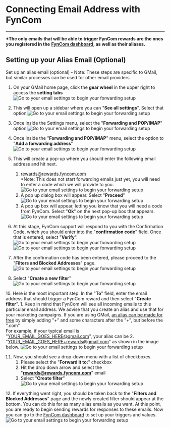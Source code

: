 # Connecting Email Address with FynCom

--------

**\*The only emails that will be able to trigger FynCom rewards are the ones you registered in the** [**FynCom dashboard**](https://dashboard.fyncom.com/)**, 
as well as their aliases.**

## Setting up your Alias Email (Optional)

Set up an alias email (optional) - Note: These steps are specific to GMail, but similar processes can be used for other email providers

1. On your GMail home page, click the **gear wheel** in the upper right to access the **setting tabs**
   ![Go to your email settings to begin your forwarding setup](https://fyncom-static-files.s3.us-west-1.amazonaws.com/help/fycomhelp-emailh-1.png)
2. This will open up a sidebar where you can "**See all settings**". Select that option
   ![Go to your email settings to begin your forwarding setup](https://fyncom-static-files.s3.us-west-1.amazonaws.com/help/fycomhelp-emailh-2.png)
3. Once inside the Settings menu, select the "**Forwarding and POP/IMAP**" option
   ![Go to your email settings to begin your forwarding setup](https://fyncom-static-files.s3.us-west-1.amazonaws.com/help/fycomhelp-emailh-3.png)
4. Once inside the "**Forwarding and POP/IMAP**" menu, select the option to "**Add a forwarding address**"
   ![Go to your email settings to begin your forwarding setup](https://fyncom-static-files.s3.us-west-1.amazonaws.com/help/fycomhelp-emailh-4.png)
5. This will create a pop-up where you should enter the following email address and hit next.
   1. [rewards@rewards.fyncom.com](mailto:rewards@rewards.fyncom.com) <br>
   \*Note: This does not start forwarding emails just yet, you will need to enter a code which we will provide to you.
      ![Go to your email settings to begin your forwarding setup](https://fyncom-static-files.s3.us-west-1.amazonaws.com/help/fycomhelp-emailh-5.png)
   2. A pop up dialog box will appear. Select "**Proceed**"
      ![Go to your email settings to begin your forwarding setup](https://fyncom-static-files.s3.us-west-1.amazonaws.com/help/fycomhelp-emailh-6.png)
   3. A pop up box will appear, letting you know that you will need a code from FynCom. Select "**Ok**" on the next pop-up box that appears.
      ![Go to your email settings to begin your forwarding setup](https://fyncom-static-files.s3.us-west-1.amazonaws.com/help/fycomhelp-emailh-7.png)
6. At this stage, FynCom support will respond to you with the Confirmation Code, which you should enter into the "**confirmation code**" field. Once that is 
entered, select "**Verify**".
   ![Go to your email settings to begin your forwarding setup](https://fyncom-static-files.s3.us-west-1.amazonaws.com/help/fycomhelp-emailh-8.png)
   ![Go to your email settings to begin your forwarding setup](https://fyncom-static-files.s3.us-west-1.amazonaws.com/help/fycomhelp-emailh-9.png)

7. After the confirmation code has been entered, please proceed to the "**Filters and Blocked Addresses**" page.
   ![Go to your email settings to begin your forwarding setup](https://fyncom-static-files.s3.us-west-1.amazonaws.com/help/fycomhelp-emailh-10.png)

8. Select "**Create a new filter**"
   ![Go to your email settings to begin your forwarding setup](https://fyncom-static-files.s3.us-west-1.amazonaws.com/help/fycomhelp-emailh-11.png)

[//]: # (todo you wnat to fix this up to reflect the new changes )
10. Here is the most important step. In the "**To**" field, enter the email address that should trigger a FynCom reward and then select "**Create filter**".
    1. Keep in mind that FynCom will see all incoming emails to this particular email address. We advise that you create an alias and use that for your marketing
    campaigns. If you are using GMail, [an alias can be made for free](https://support.google.com/mail/answer/22370?hl=en) by simply adding "+" and some 
    characters after the "+", but before the ".com"<br>
    For example, if your typical email is "[YOUR\_EMAIL\_GOES\_HERE@gmail.com](mailto:YOUR_EMAIL_GOES_HERE@gmail.com)", your alias can be 
    2. "[YOUR\_EMAIL\_GOES\_HERE+rewards@gmail.com](mailto:YOUR_EMAIL_GOES_HERE+rewards@gmail.com)" as shown in the image below.
       ![Go to your email settings to begin your forwarding setup](https://fyncom-static-files.s3.us-west-1.amazonaws.com/help/fycomhelp-emailh-12.png)

11. Now, you should see a drop-down menu with a list of checkboxes.
    1. Please select the "**Forward it to:**" checkbox
    2. Hit the drop down arrow and select the "[**rewards@rewards.fyncom.com**](mailto:rewards@rewards.fyncom.com)" email
    3. Select "**Create filter**"
       ![Go to your email settings to begin your forwarding setup](https://fyncom-static-files.s3.us-west-1.amazonaws.com/help/fycomhelp-emailh-13.png)

[//]: # (todo update this picture with the actual new email forwaridng address.)
12. If everything went right, you should be taken back to the "**Filters and Blocked Addresses**" page and the newly created filter should appear at the bottom. You can do this for as many alias emails as you want. At this point, you are ready to begin sending rewards for responses to these emails. Now you can go to the [FynCom dashboard](https://dashboard.fyncom.com/) to set up your triggers and values.
    ![Go to your email settings to begin your forwarding setup](https://fyncom-static-files.s3.us-west-1.amazonaws.com/help/fycomhelp-emailh-14.png)

